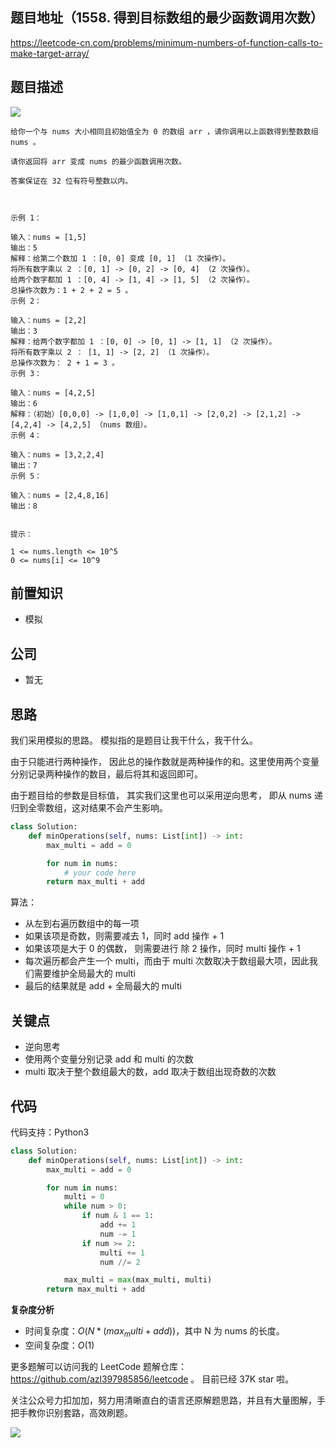 ## 题目地址（1558. 得到目标数组的最少函数调用次数）

https://leetcode-cn.com/problems/minimum-numbers-of-function-calls-to-make-target-array/

## 题目描述

![](https://tva1.sinaimg.cn/large/0081Kckwly1gkb30zd602j30fx086aak.jpg)

```
给你一个与 nums 大小相同且初始值全为 0 的数组 arr ，请你调用以上函数得到整数数组 nums 。

请你返回将 arr 变成 nums 的最少函数调用次数。

答案保证在 32 位有符号整数以内。

 

示例 1：

输入：nums = [1,5]
输出：5
解释：给第二个数加 1 ：[0, 0] 变成 [0, 1] （1 次操作）。
将所有数字乘以 2 ：[0, 1] -> [0, 2] -> [0, 4] （2 次操作）。
给两个数字都加 1 ：[0, 4] -> [1, 4] -> [1, 5] （2 次操作）。
总操作次数为：1 + 2 + 2 = 5 。
示例 2：

输入：nums = [2,2]
输出：3
解释：给两个数字都加 1 ：[0, 0] -> [0, 1] -> [1, 1] （2 次操作）。
将所有数字乘以 2 ： [1, 1] -> [2, 2] （1 次操作）。
总操作次数为： 2 + 1 = 3 。
示例 3：

输入：nums = [4,2,5]
输出：6
解释：（初始）[0,0,0] -> [1,0,0] -> [1,0,1] -> [2,0,2] -> [2,1,2] -> [4,2,4] -> [4,2,5] （nums 数组）。
示例 4：

输入：nums = [3,2,2,4]
输出：7
示例 5：

输入：nums = [2,4,8,16]
输出：8
 

提示：

1 <= nums.length <= 10^5
0 <= nums[i] <= 10^9

```

## 前置知识

- 模拟

## 公司

- 暂无

## 思路

我们采用模拟的思路。 模拟指的是题目让我干什么，我干什么。

由于只能进行两种操作， 因此总的操作数就是两种操作的和。这里使用两个变量分别记录两种操作的数目，最后将其和返回即可。

由于题目给的参数是目标值， 其实我们这里也可以采用逆向思考， 即从 nums 递归到全零数组，这对结果不会产生影响。

```py
class Solution:
    def minOperations(self, nums: List[int]) -> int:
        max_multi = add = 0

        for num in nums:
            # your code here
        return max_multi + add

```

算法：

- 从左到右遍历数组中的每一项
- 如果该项是奇数，则需要减去 1，同时 add 操作 + 1
- 如果该项是大于 0 的偶数， 则需要进行 除 2 操作，同时 multi 操作 + 1
- 每次遍历都会产生一个 multi，而由于 multi 次数取决于数组最大项，因此我们需要维护全局最大的 multi
- 最后的结果就是 add + 全局最大的 multi

## 关键点

- 逆向思考
- 使用两个变量分别记录 add 和 multi 的次数
- multi 取决于整个数组最大的数，add 取决于数组出现奇数的次数

## 代码

代码支持：Python3

```python
class Solution:
    def minOperations(self, nums: List[int]) -> int:
        max_multi = add = 0

        for num in nums:
            multi = 0
            while num > 0:
                if num & 1 == 1:
                    add += 1
                    num -= 1
                if num >= 2:
                    multi += 1
                    num //= 2

            max_multi = max(max_multi, multi)
        return max_multi + add

```

**复杂度分析**

- 时间复杂度：$O(N * (max_multi + add))$，其中 N 为 nums 的长度。
- 空间复杂度：$O(1)$

更多题解可以访问我的 LeetCode 题解仓库：https://github.com/azl397985856/leetcode 。 目前已经 37K star 啦。

关注公众号力扣加加，努力用清晰直白的语言还原解题思路，并且有大量图解，手把手教你识别套路，高效刷题。

![](https://tva1.sinaimg.cn/large/007S8ZIlly1gfcuzagjalj30p00dwabs.jpg)
